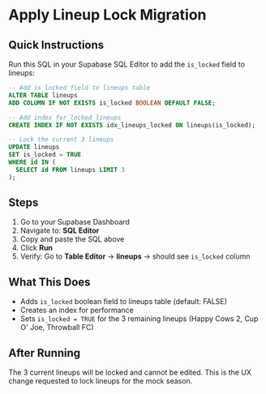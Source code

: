 # Apply Lineup Lock Migration

## Quick Instructions

Run this SQL in your Supabase SQL Editor to add the `is_locked` field to lineups:

```sql
-- Add is_locked field to lineups table
ALTER TABLE lineups
ADD COLUMN IF NOT EXISTS is_locked BOOLEAN DEFAULT FALSE;

-- Add index for locked lineups
CREATE INDEX IF NOT EXISTS idx_lineups_locked ON lineups(is_locked);

-- Lock the current 3 lineups
UPDATE lineups
SET is_locked = TRUE
WHERE id IN (
  SELECT id FROM lineups LIMIT 3
);
```

## Steps

1. Go to your Supabase Dashboard
2. Navigate to: **SQL Editor**
3. Copy and paste the SQL above
4. Click **Run**
5. Verify: Go to **Table Editor** → **lineups** → should see `is_locked` column

## What This Does

- Adds `is_locked` boolean field to lineups table (default: FALSE)
- Creates an index for performance
- Sets `is_locked = TRUE` for the 3 remaining lineups (Happy Cows 2, Cup O' Joe, Throwball FC)

## After Running

The 3 current lineups will be locked and cannot be edited. This is the UX change requested to lock lineups for the mock season.
